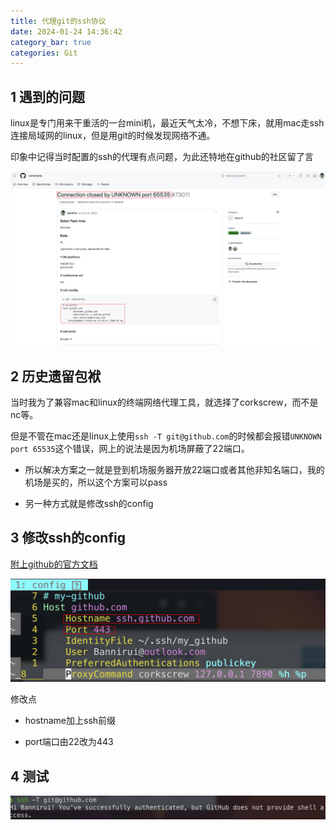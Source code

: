 ```yaml
---
title: 代理git的ssh协议
date: 2024-01-24 14:36:42
category_bar: true
categories: Git
---
```


1 遇到的问题
---

linux是专门用来干重活的一台mini机，最近天气太冷，不想下床，就用mac走ssh连接局域网的linux，但是用git的时候发现网络不通。

印象中记得当时配置的ssh的代理有点问题，为此还特地在github的社区留了言

![](./代理git的ssh协议/1706078686.png)

2 历史遗留包袱
---

当时我为了兼容mac和linux的终端网络代理工具，就选择了corkscrew，而不是nc等。

但是不管在mac还是linux上使用`ssh -T git@github.com`的时候都会报错`UNKNOWN port 65535`这个错误，网上的说法是因为机场屏蔽了22端口。

- 所以解决方案之一就是登到机场服务器开放22端口或者其他非知名端口，我的机场是买的，所以这个方案可以pass

- 另一种方式就是修改ssh的config

3 修改ssh的config
---

[附上github的官方文档](https://docs.github.com/en/authentication/troubleshooting-ssh/using-ssh-over-the-https-port)

![](./代理git的ssh协议/1706079070.png)

修改点

- hostname加上ssh前缀

- port端口由22改为443

4 测试
---

![](./代理git的ssh协议/1706079193.png)